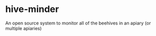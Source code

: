 # hive-minder
An open source system to monitor all of the beehives in an apiary (or multiple apiaries)
